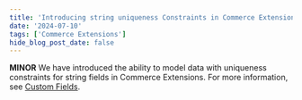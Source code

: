 ```yaml
---
title: 'Introducing string uniqueness Constraints in Commerce Extensions'
date: '2024-07-10'
tags: ['Commerce Extensions']
hide_blog_post_date: false
---
```


**MINOR** We have introduced the ability to model data with uniqueness constraints for string fields in Commerce Extensions. For more information, see [Custom Fields](/docs/api/commerce-extensions/custom-fields#string-validation).